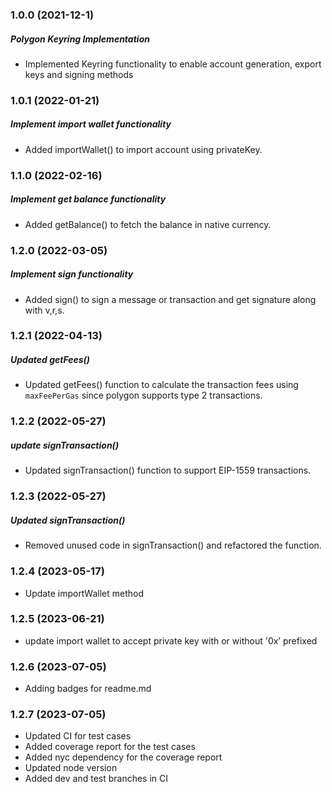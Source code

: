 ### 1.0.0 (2021-12-1)

##### Polygon Keyring Implementation

- Implemented Keyring functionality to enable account generation, export keys and signing methods

### 1.0.1 (2022-01-21)

##### Implement import wallet functionality

- Added importWallet() to import account using privateKey.

### 1.1.0 (2022-02-16)

##### Implement get balance functionality

- Added getBalance() to fetch the balance in native currency.

### 1.2.0 (2022-03-05)

##### Implement sign functionality

- Added sign() to sign a message or transaction and get signature along with v,r,s.

### 1.2.1 (2022-04-13)

##### Updated getFees()

- Updated getFees() function to calculate the transaction fees using `maxFeePerGas` since polygon supports type 2 transactions.

### 1.2.2 (2022-05-27)

##### update signTransaction()

- Updated signTransaction() function to support EIP-1559 transactions.

### 1.2.3 (2022-05-27)

##### Updated signTransaction()

- Removed unused code in signTransaction() and refactored the function.

### 1.2.4 (2023-05-17)

- Update importWallet method

### 1.2.5 (2023-06-21)

- update import wallet to accept private key with or without '0x’ prefixed

### 1.2.6 (2023-07-05)

- Adding badges for readme.md

### 1.2.7 (2023-07-05)

- Updated CI for test cases
- Added coverage report for the test cases
- Added nyc dependency for the coverage report
- Updated node version
- Added dev and test branches in CI